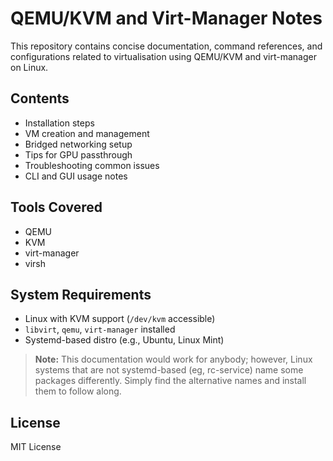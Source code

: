 # QEMU/KVM and Virt-Manager Notes

This repository contains concise documentation, command references, and configurations related to virtualisation using QEMU/KVM and virt-manager on Linux.

## Contents

- Installation steps
- VM creation and management
- Bridged networking setup
- Tips for GPU passthrough
- Troubleshooting common issues 
- CLI and GUI usage notes 


## Tools Covered

- QEMU
- KVM
- virt-manager
- virsh

## System Requirements

- Linux with KVM support (`/dev/kvm` accessible)
- `libvirt`, `qemu`, `virt-manager` installed
- Systemd-based distro (e.g., Ubuntu, Linux Mint)

> **Note:**
> This documentation would work for anybody; however, Linux systems that are not systemd-based (eg, rc-service) name some packages differently. Simply find the alternative names and install them to follow along.

## License

MIT License

